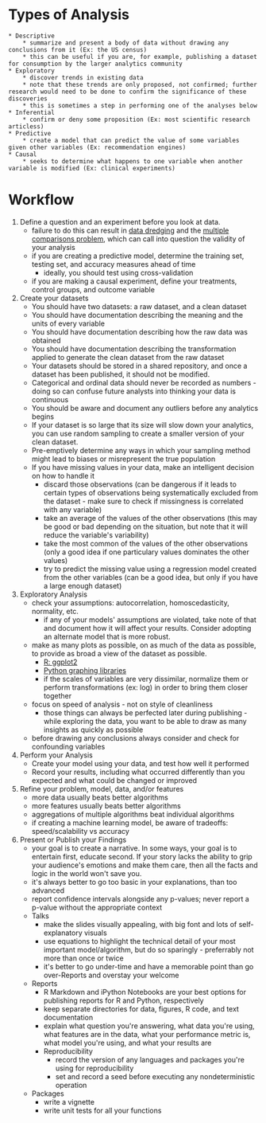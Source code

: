 # Types of Analysis
	* Descriptive
		* summarize and present a body of data without drawing any conclusions from it (Ex: the US census)
		* this can be useful if you are, for example, publishing a dataset for consumption by the larger analytics community
	* Exploratory
		* discover trends in existing data
		* note that these trends are only proposed, not confirmed; further research would need to be done to confirm the significance of these discoveries
		* this is sometimes a step in performing one of the analyses below
	* Inferential
		* confirm or deny some proposition (Ex: most scientific research articless)
	* Predictive
		* create a model that can predict the value of some variables given other variables (Ex: recommendation engines)
	* Causal
		* seeks to determine what happens to one variable when another variable is modified (Ex: clinical experiments)

# Workflow
1) Define a question and an experiment before you look at data.
	* failure to do this can result in [data dredging](https://en.wikipedia.org/wiki/Data_dredging) and the [multiple comparisons problem](https://en.wikipedia.org/wiki/Multiple_comparisons_problem), which can call into question the validity of your analysis
	* if you are creating a predictive model, determine the training set, testing set, and accuracy measures ahead of time
		* ideally, you should test using cross-validation
	* if you are making a causal experiment, define your treatments, control groups, and outcome variable
2) Create your datasets
	* You should have two datasets: a raw dataset, and a clean dataset
	* You should have documentation describing the meaning and the units of every variable
	* You should have documentation describing how the raw data was obtained
	* You should have documentation describing the transformation applied to generate the clean dataset from the raw dataset
	* Your datasets should be stored in a shared repository, and once a dataset has been published, it should not be modified.
	* Categorical and ordinal data should never be recorded as numbers - doing so can confuse future analysts into thinking your data is continuous
	* You should be aware and document any outliers before any analytics begins
	* If your dataset is so large that its size will slow down your analytics, you can use random sampling to create a smaller version of your clean dataset.
	* Pre-emptively determine any ways in which your sampling method might lead to biases or misrepresent the true population
	* If you have missing values in your data, make an intelligent decision on how to handle it
		* discard those observations (can be dangerous if it leads to certain types of observations being systematically excluded from the dataset - make sure to check if missingness is correlated with any variable)
		* take an average of the values of the other observations (this may be good or bad depending on the situation, but note that it will reduce the variable's variability)
		* take the most common of the values of the other observations (only a good idea if one particulary values dominates the other values)
		* try to predict the missing value using a regression model created from the other variables (can be a good idea, but only if you have a large enough dataset)
3) Exploratory Analysis
	* check your assumptions: autocorrelation, homoscedasticity, normality, etc.
		* if any of your models' assumptions are violated, take note of that and document how it will affect your results. Consider adopting an alternate model that is more robust.
	* make as many plots as possible, on as much of the data as possible, to provide as broad a view of the dataset as possible.
		* [R: ggplot2](https://www.rstudio.com/wp-content/uploads/2015/03/ggplot2-cheatsheet.pdf)
		* [Python graphing libraries](http://pbpython.com/visualization-tools-1.html)
		* if the scales of variables are very dissimilar, normalize them or perform transformations (ex: log) in order to bring them closer together
	* focus on speed of analysis - not on style of cleanliness
		* those things can always be perfected later during publishing - while exploring the data, you want to be able to draw as many insights as quickly as possible
	* before drawing any conclusions always consider and check for confounding variables
4) Perform your Analysis
	* Create your model using your data, and test how well it performed
	* Record your results, including what occurred differently than you expected and what could be changed or improved
5) Refine your problem, model, data, and/or features
	* more data usually beats better algorithms
	* more features usually beats better algorithms
	* aggregations of multiple algorithms beat individual algorithms
	* if creating a machine learning model, be aware of tradeoffs: speed/scalability vs accuracy
6) Present or Publish your Findings
	* your goal is to create a narrative. In some ways, your goal is to entertain first, educate second. If your story lacks the ability to grip your audience's emotions and make them care, then all the facts and logic in the world won't save you.
	* it's always better to go too basic in your explanations, than too advanced
	* report confidence intervals alongside any p-values; never report a p-value without the appropriate context
	* Talks
		* make the slides visually appealing, with big font and lots of self-explanatory visuals
		* use equations to highlight the technical detail of your most important model/algorithm, but do so sparingly - preferrably not more than once or twice
		* it's better to go under-time and have a memorable point than go over-Reports and overstay your welcome
	* Reports
		* R Markdown and iPython Notebooks are your best options for publishing reports for R and Python, respectively
		* keep separate directories for data, figures, R code, and text documentation
		* explain what question you're answering, what data you're using, what features are in the data, what your performance metric is, what model you're using, and what your results are
		* Reproducibility
			* record the version of any languages and packages you're using for reproducibility
			* set and record a seed before executing any nondeterministic operation
	* Packages
		* write a vignette
		* write unit tests for all your functions
